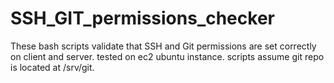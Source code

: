 # SSH_GIT_permissions_checker
These bash scripts validate that SSH and Git permissions are set correctly on client and server. tested on ec2 ubuntu instance. scripts assume git repo is located at /srv/git.
